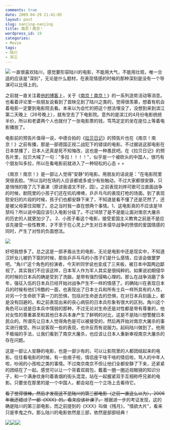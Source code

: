 ```yaml
---
comments: true
date: 2009-04-29 21:41:05
layout: post
slug: nanjing-nanjing
title: 南京！南京！
wordpress_id: 19
categories:
- Movie
tags:
- 陆川
- 滨江
---
```


![](/upload/nankinnankin.jpg) 一直很喜欢陆川，感觉要形容陆川的电影，不能用大气，不能用壮观，唯一合适的应该是"深刻"，无论是什么题材，在表现情感的时候的那种深刻是没有一个导演可以比得上的。




之前就一直关注着[他的博客](http://blog.sina.com.cn/piggy)上，关于《[南京！南京！](http://www.imdb.com/title/tt1124052/)》的一系列造势活动等消息。也看着评论里一些朋友说看到了首映见到了陆川之类的，觉得很羡慕，想着有机会着电影一定要到电影院去看。本来以为会忙的把这个想法埋没了，没想到来到滨江第二天晚上（26号晚上），就有空去了下电影院。意外的是滨江的4月份电影统统半价，所以和老婆两个人也就付了一张电影票的钱，笃笃定定的坐在座位上等着电影播放了。




电影前的预告片值得一说，中德合拍的《[拉贝日记](http://www.imdb.com/title/tt1124377/)》的预告片也在《南京！南京！》之前有播，那是一部德国正视二战犯下的错误的电影。不过据说这部电影在日本禁播了，日本人还真是死不知悔改，这也是一种愚民吧。在《拉贝日记》的预告片里，拉贝大喊了一句："多拉！！！！"，似乎是一个被砍头的中国人，很巧有个朋友叫多拉，所以在看电影前就进入了一种轻松的心态 = =




《南京！南京！》是一部让人觉得"安静"的电影。用朋友的话说是："在电影院里哭很丢脸。"所以当时在场的人应该都或多或少有些触动，不过大家都很安静，只是悄悄的吸了几下鼻涕（原谅我语文不好，囧）。之前表现刘烨可歌可泣直面战争的时候，剧院里的小孩子们还在叽叽喳喳，乒乒乓乓的表现打枪的场面。到了表现慰安妇的片段的时候，孩子们也都安静下来了，不知道是看不懂了还是茫然了，还是被父母蒙住双眼了。总之当时我一直在想两个事情。1、这电影真的不应该是18禁吗？所以说中国应该引入电影分级了。不过18禁了是不是能让面对南京大屠杀的历史的人就更加少了。 2、小孩子看这个电影，接受爱国主义教育之前是不是应该先接受一些性教育，才不至于在心灵上产生对日本侵华战争的愤恨的爱国情感的同时，产生了对性的负面想法。




![](/upload/zhongquan.jpg)




好吧我想多了。总之这是一部矛盾丛生的电影，无论是电影中还是现实中，不知道汉奸女儿被扔下窗的时候，那些乒乒乓乓的小孩子们是什么感情，应该会做噩梦吧。"角川"这个角色的扮演者，今天听同学说也变成了三夹板，被日本中国两边鄙视了。其实我们不应该这样，日本军人作为军人其实是很纯粹的。如果说初期侵华的时候的日本兵的确是受到了洗脑，是带有强烈侵略心理的。那么在战争消磨了多年，强征入伍的日本兵已经开始对战争产生不一样的情感了。的确陆川在表现日本兵的时候有他们冷酷的一面，也表现出了日本士兵和所有士兵一样所具有的人性，对另一个生命砍下第一刀的恐惧，包括对生命逝去的恐惧，在对日本兵刻画上，都是没有回避的。和之前表现出来的丧心病狂的日本兵形象有很大的区别。角川这个角色可以说是日本兵中懦弱的那种，不过无论对生命还是对性都是带有尊重的，他对女性的尊重甚至和其他日本兵本身产生了鲜明的对比，这是不是陆川想警醒日本民众的。所谓先让日本人觉得角色是可以被接受的，然后再开始对南京大屠杀的事实进行接受。所以说客观一些的表现，也许反而有说服力。起码陆川做到了。他用不极端的手法，让我们看到了南京大屠杀，也应该让日本人重新审视南京大屠杀的存在问题。




这是一部让人安静的电影，也是一部少有的，可以让影院里的人都团结起来的电影。往往看电影的时候，有一些痞子啦，情侣座干啥干啥的情侣啦，骂人的中年人啦，吵闹的小孩啦之类的事情。不过南京南京不但让他们全都安静了下来，还紧紧的团结在了一起。感觉可以让一个背着双肩包，戴着一圈一圈近视眼镜的知识分子，和一个满身纹身叼着香烟的街头混混，站在一起握紧双手互相称呼兄弟的电影。只要坐在那里的是一个中国人，都会站在一个立场上去看待它。




<strike>看了觉得很棒。然后才发现这不是陆川的第三部电影（之前一直这么以为），2006年我还错过了一部《XXX》的。看来应该补课了。</strike> 根据进一步的考证发现，这的确是陆川的第三部电影，而之前提到的《XXX》叫做《残月》，"情欲大片"，看来只是李鬼之作。那么陆川的电影依然是三部，依然是部部经典！










![](/upload/gaoyuanyuan.jpg)![](/upload/family.jpg)![](/upload/woman.jpg)



